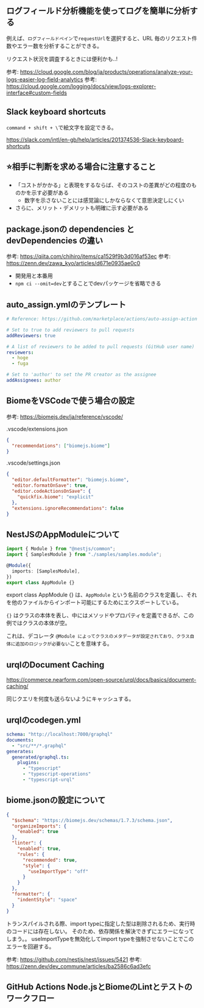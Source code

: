 ## ログフィールド分析機能を使ってログを簡単に分析する

例えば、`ログフィールドペイン`で`requestUrl`を選択すると、URL 毎のリクエスト件数やエラー数を分析することができる。

リクエスト状況を調査するときには便利かも..!

参考: https://cloud.google.com/blog/ja/products/operations/analyze-your-logs-easier-log-field-analytics
参考: https://cloud.google.com/logging/docs/view/logs-explorer-interface#custom-fields

## Slack keyboard shortcuts

`command + shift + \`で絵文字を設定できる。

https://slack.com/intl/en-gb/help/articles/201374536-Slack-keyboard-shortcuts

## ⭐️相手に判断を求める場合に注意すること

- 「コストがかかる」と表現をするならば、そのコストの差異がどの程度のものかを示す必要がある
    - 数字を示さないことには感覚論にしかならなくて意思決定しにくい
- さらに、メリット・デメリットも明確に示す必要がある

## package.jsonの dependencies と devDependencies の違い

参考: https://qiita.com/chihiro/items/ca1529f9b3d016af53ec
参考: https://zenn.dev/zawa_kyo/articles/d671e0935ae0c0

- 開発用と本番用
- `npm ci --omit=dev`とすることでdevパッケージを省略できる

## auto_assign.ymlのテンプレート

```yml
# Reference: https://github.com/marketplace/actions/auto-assign-action

# Set to true to add reviewers to pull requests
addReviewers: true

# A list of reviewers to be added to pull requests (GitHub user name)
reviewers:
  - hoge
  - fuga

# Set to 'author' to set the PR creator as the assignee
addAssignees: author
```

## BiomeをVSCodeで使う場合の設定

参考: https://biomejs.dev/ja/reference/vscode/

.vscode/extensions.json

```json
{
  "recommendations": ["biomejs.biome"]
}
```

.vscode/settings.json

```json
{
  "editor.defaultFormatter": "biomejs.biome",
  "editor.formatOnSave": true,
  "editor.codeActionsOnSave": {
    "quickfix.biome": "explicit"
  },
  "extensions.ignoreRecommendations": false
}
```

## NestJSのAppModuleについて

```ts
import { Module } from "@nestjs/common";
import { SamplesModule } from "./samples/samples.module";

@Module({
  imports: [SamplesModule],
})
export class AppModule {}
```

export class AppModule {} は、`AppModule` という名前のクラスを定義し、それを他のファイルからインポート可能にするためにエクスポートしている。

`{}` はクラスの本体を表し、中にはメソッドやプロパティを定義できるが、この例ではクラスの本体が空。

これは、デコレータ `@Module によってクラスのメタデータが設定されており、クラス自体に追加のロジックが必要ない`ことを意味する。

## urqlのDocument Caching

https://commerce.nearform.com/open-source/urql/docs/basics/document-caching/

同じクエリを何度も送らないようにキャッシュする。

## urqlのcodegen.yml

```yml
schema: "http://localhost:7000/graphql"
documents:
  - "src/**/*.graphql"
generates:
  generated/graphql.ts:
    plugins:
      - "typescript"
      - "typescript-operations"
      - "typescript-urql"
```

## biome.jsonの設定について

```json
{
  "$schema": "https://biomejs.dev/schemas/1.7.3/schema.json",
  "organizeImports": {
    "enabled": true
  },
  "linter": {
    "enabled": true,
    "rules": {
      "recommended": true,
      "style": {
        "useImportType": "off"
      }
    }
  },
  "formatter": {
    "indentStyle": "space"
  }
}
```

トランスパイルされる際、import typeに指定した型は削除されるため、実行時のコードには存在しない。
そのため、依存関係を解決できずにエラーになってしまう。。
useImportTypeを無効化してimport typeを強制させないことでこのエラーを回避する。

参考: https://github.com/nestjs/nest/issues/5421
参考: https://zenn.dev/dev_commune/articles/ba2586c6ad3efc

## GitHub Actions Node.jsとBiomeのLintとテストのワークフロー

```yml

```